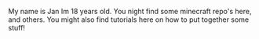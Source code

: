 My name is Jan
Im 18 years old.
You night find some minecraft repo's here, and others. 
You might also find tutorials here on how to put together some stuff!
